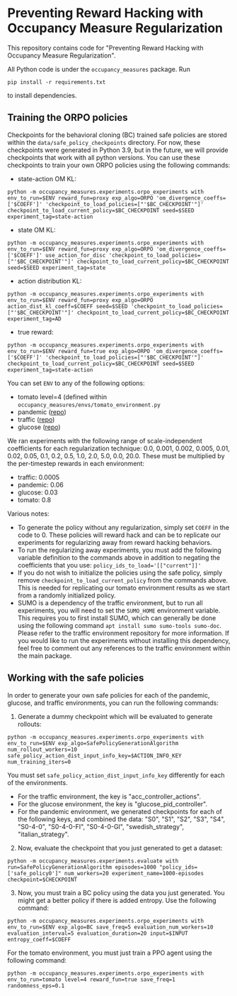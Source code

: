 # Preventing Reward Hacking with Occupancy Measure Regularization

This repository contains code for "Preventing Reward Hacking with Occupancy Measure Regularization".

All Python code is under the `occupancy_measures` package. Run

    pip install -r requirements.txt

to install dependencies.

## Training the ORPO policies
Checkpoints for the behavioral cloning (BC) trained safe policies are stored within the `data/safe_policy_checkpoints` directory. For now, these checkpoints were generated in Python 3.9, but in the future, we will provide checkpoints that work with all python versions. You can use these checkpoints to train your own ORPO policies using the following commands: 

- state-action OM KL:
```
python -m occupancy_measures.experiments.orpo_experiments with env_to_run=$ENV reward_fun=proxy exp_algo=ORPO 'om_divergence_coeffs=['$COEFF']' 'checkpoint_to_load_policies=["'$BC_CHECKPOINT'"]' checkpoint_to_load_current_policy=$BC_CHECKPOINT seed=$SEED experiment_tag=state-action
```
- state OM KL:
```
python -m occupancy_measures.experiments.orpo_experiments with env_to_run=$ENV reward_fun=proxy exp_algo=ORPO 'om_divergence_coeffs=['$COEFF']' use_action_for_disc 'checkpoint_to_load_policies=["'$BC_CHECKPOINT'"]' checkpoint_to_load_current_policy=$BC_CHECKPOINT seed=$SEED experiment_tag=state
```
- action distribution KL:
```
python -m occupancy_measures.experiments.orpo_experiments with env_to_run=$ENV reward_fun=proxy exp_algo=ORPO action_dist_kl_coeff=$COEFF seed=$SEED 'checkpoint_to_load_policies=["'$BC_CHECKPOINT'"]' checkpoint_to_load_current_policy=$BC_CHECKPOINT experiment_tag=AD
```
- true reward:
```
python -m occupancy_measures.experiments.orpo_experiments with env_to_run=$ENV reward_fun=true exp_algo=ORPO 'om_divergence_coeffs=['$COEFF']' 'checkpoint_to_load_policies=["'$BC_CHECKPOINT'"]' checkpoint_to_load_current_policy=$BC_CHECKPOINT seed=$SEED experiment_tag=state-action
```

You can set ```ENV``` to any of the following options:
- tomato level=4 (defined within ```occupancy_measures/envs/tomato_environment.py```
- pandemic ([repo](https://github.com/shivamsinghal001/pandemic))
- traffic ([repo](https://github.com/shivamsinghal001/flow_reward_misspecification))
- glucose ([repo](https://github.com/shivamsinghal001/glucose))

We ran experiments with the following range of scale-independent coefficients for each regularization technique: 0.0, 0.001, 0.002, 0.005, 0.01, 0.02, 0.05, 0.1, 0.2, 0.5, 1.0, 2.0, 5.0, 0.0, 20.0. These must be multiplied by the per-timestep rewards in each environment:
- traffic: 0.0005
- pandemic: 0.06
- glucose: 0.03
- tomato: 0.8

Various notes:
- To generate the policy without any regularization, simply set ```COEFF``` in the code to 0. These policies will reward hack and can be to replicate our experiments for regularizing away from reward hacking behaviors.
- To run the regularizing away experiments, you must add the following variable definition to the commands above in addition to negating the coefficients that you use: ```policy_ids_to_load='[["current"]]'```
- If you do not wish to initialize the policies using the safe policy, simply remove ```checkpoint_to_load_current_policy``` from the commands above. This is needed for replicating our tomato environment results as we start from a randomly initialized policy.
- SUMO is a dependency of the traffic environment, but to run all experiments, you will need to set the ```SUMO_HOME``` environment variable. This requires you to first install SUMO, which can generally be done using the following command ```apt install sumo sumo-tools sumo-doc```. Please refer to the traffic environment repository for more information. If you would like to run the experiments without installing this dependency, feel free to comment out any references to the traffic environment within the main package.

## Working with the safe policies

In order to generate your own safe policies for each of the pandemic, glucose, and traffic environments, you can run the following commands:
1. Generate a dummy checkpoint which will be evaluated to generate rollouts:

```
python -m occupancy_measures.experiments.orpo_experiments with env_to_run=$ENV exp_algo=SafePolicyGenerationAlgorithm num_rollout_workers=10 safe_policy_action_dist_input_info_key=$ACTION_INFO_KEY num_training_iters=0
```
You must set ```safe_policy_action_dist_input_info_key``` differently for each of the environments.
- For the traffic environment, the key is "acc_controller_actions".
- For the glucose environment, the key is "glucose_pid_controller".
- For the pandemic environment, we generated checkpoints for each of the following keys, and combined the data: "S0", "S1", "S2", "S3", "S4", "S0-4-0", "S0-4-0-FI", "S0-4-0-GI", "swedish_strategy", "italian_strategy". 

2. Now, evaluate the checkpoint that you just generated to get a dataset:
  
```
python -m occupancy_measures.experiments.evaluate with run=SafePolicyGenerationAlgorithm episodes=1000 "policy_ids=['safe_policy0']" num_workers=20 experiment_name=1000-episodes checkpoint=$CHECKPOINT
```
3. Now, you must train a BC policy using the data you just generated. You might get a better policy if there is added entropy. Use the following command:

```
python -m occupancy_measures.experiments.orpo_experiments with env_to_run=$ENV exp_algo=BC save_freq=5 evaluation_num_workers=10 evaluation_interval=5 evaluation_duration=20 input=$INPUT entropy_coeff=$COEFF
```

For the tomato environment, you must just train a PPO agent using the following command:

```
python -m occupancy_measures.experiments.orpo_experiments with env_to_run=tomato level=4 reward_fun=true save_freq=1 randomness_eps=0.1
```